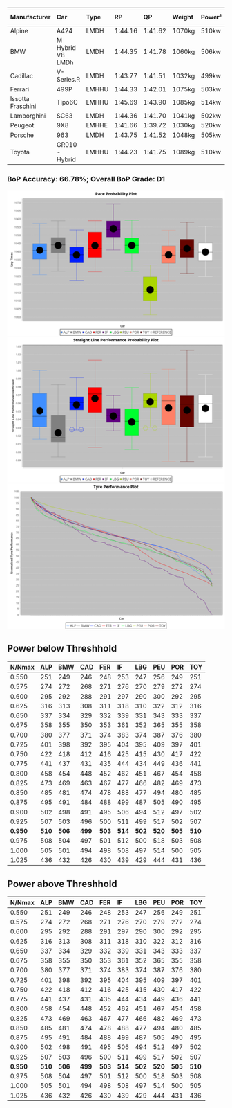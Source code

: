 |Manufacturer|Car|Type|RP|QP|Weight|Power¹|Threshhold|PINC|Power²|E/Stint|AVG Vmax|FDS|RDLC|L/Stint|BOP-Grade|ModelAccuracy|ModelPoints|Match%|
|:-|:-|:-|:-|:-|:-|:-|:-|:-|:-|:-|:-|:-|:-|:-|:-|:-|:-|:-|
|Alpine|A424|LMDH|1:44.16|1:41.62|1070kg|510kw|0.0kph|0%|510kw|905MJ|294.18kph|-|1.00|33|~A1|81.46%|523|98.60%|
|BMW|M Hybrid V8 LMDh|LMDH|1:44.35|1:41.78|1060kg|506kw|0.0kph|0%|506kw|892MJ|290.03kph|-|1.02|33|+B1|98.60%|1690|87.91%|
|Cadillac|V-Series.R|LMDH|1:43.77|1:41.51|1032kg|499kw|0.0kph|0%|499kw|873MJ|295.09kph|-|1.03|33|-B1|98.38%|1765|87.86%|
|Ferrari|499P|LMHHU|1:44.33|1:42.01|1075kg|503kw|0.0kph|0%|503kw|887MJ|295.83kph|190kph|1.02|33|~A1|92.24%|2247|99.44%|
|Issotta Fraschini|Tipo6C|LMHHU|1:45.69|1:43.90|1085kg|514kw|0.0kph|0%|514kw|918MJ|292.96kph|190kph|1.02|33|+Ω2|66.67%|96|-4.14%|
|Lamborghini|SC63|LMDH|1:44.36|1:41.70|1041kg|502kw|0.0kph|0%|502kw|883MJ|292.49kph|-|1.05|33|+C1|96.77%|419|77.81%|
|Peugeot|9X8|LMHHE|1:41.66|1:39.72|1030kg|520kw|0.0kph|0%|520kw|910MJ|297.50kph|150kph|1.03|33|-Ω2|87.65%|1795|-26.28%|
|Porsche|963|LMDH|1:43.75|1:41.52|1048kg|505kw|0.0kph|0%|505kw|889MJ|295.11kph|-|1.02|33|-B1|96.81%|5438|87.50%|
|Toyota|GR010 - Hybrid|LMHHU|1:44.23|1:41.75|1089kg|510kw|0.0kph|0%|510kw|905MJ|293.63kph|190kph|1.01|33|+A2|86.04%|1751|92.36%|

### BoP Accuracy: 66.78%; Overall BoP Grade: D1
![PACECHART](./IMG/OFFICIAL.png)
![STRAIGHTLINEPERFORMANCECHART](./IMG/OFFICIAL_sp.png)
![TYREPERFORMANCECHART](./IMG/OFFICIAL_tw.png)

## Power below Threshhold
|N/Nmax|ALP|BMW|CAD|FER|IF|LBG|PEU|POR|TOY|
|:-|:-|:-|:-|:-|:-|:-|:-|:-|:-|
|0.550|251|249|246|248|253|247|256|249|251|
|0.575|274|272|268|271|276|270|279|272|274|
|0.600|295|292|288|291|297|290|300|292|295|
|0.625|316|313|308|311|318|310|322|312|316|
|0.650|337|334|329|332|339|331|343|333|337|
|0.675|358|355|350|353|361|352|365|355|358|
|0.700|380|377|371|374|383|374|387|376|380|
|0.725|401|398|392|395|404|395|409|397|401|
|0.750|422|418|412|416|425|415|430|417|422|
|0.775|441|437|431|435|444|434|449|436|441|
|0.800|458|454|448|452|462|451|467|454|458|
|0.825|473|469|463|467|477|466|482|469|473|
|0.850|485|481|474|478|488|477|494|480|485|
|0.875|495|491|484|488|499|487|505|490|495|
|0.900|502|498|491|495|506|494|512|497|502|
|0.925|507|503|496|500|511|499|517|502|507|
|**0.950**|**510**|**506**|**499**|**503**|**514**|**502**|**520**|**505**|**510**|
|0.975|508|504|497|501|512|500|518|503|508|
|1.000|505|501|494|498|508|497|514|500|505|
|1.025|436|432|426|430|439|429|444|431|436|

## Power above Threshhold
|N/Nmax|ALP|BMW|CAD|FER|IF|LBG|PEU|POR|TOY|
|:-|:-|:-|:-|:-|:-|:-|:-|:-|:-|
|0.550|251|249|246|248|253|247|256|249|251|
|0.575|274|272|268|271|276|270|279|272|274|
|0.600|295|292|288|291|297|290|300|292|295|
|0.625|316|313|308|311|318|310|322|312|316|
|0.650|337|334|329|332|339|331|343|333|337|
|0.675|358|355|350|353|361|352|365|355|358|
|0.700|380|377|371|374|383|374|387|376|380|
|0.725|401|398|392|395|404|395|409|397|401|
|0.750|422|418|412|416|425|415|430|417|422|
|0.775|441|437|431|435|444|434|449|436|441|
|0.800|458|454|448|452|462|451|467|454|458|
|0.825|473|469|463|467|477|466|482|469|473|
|0.850|485|481|474|478|488|477|494|480|485|
|0.875|495|491|484|488|499|487|505|490|495|
|0.900|502|498|491|495|506|494|512|497|502|
|0.925|507|503|496|500|511|499|517|502|507|
|**0.950**|**510**|**506**|**499**|**503**|**514**|**502**|**520**|**505**|**510**|
|0.975|508|504|497|501|512|500|518|503|508|
|1.000|505|501|494|498|508|497|514|500|505|
|1.025|436|432|426|430|439|429|444|431|436|
